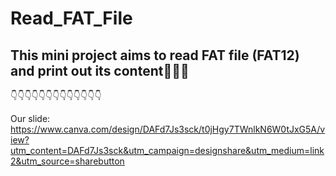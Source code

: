 # Read_FAT_File
## This mini project aims to read FAT file (FAT12) and print out its content🤪🤪🤪

👇👇👇👇👇👇👇👇👇👇👇👇👇

Our slide: https://www.canva.com/design/DAFd7Js3sck/t0jHgy7TWnlkN6W0tJxG5A/view?utm_content=DAFd7Js3sck&utm_campaign=designshare&utm_medium=link2&utm_source=sharebutton
